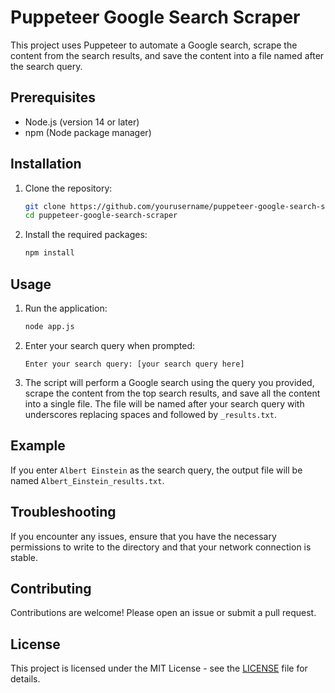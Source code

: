 # Puppeteer Google Search Scraper

This project uses Puppeteer to automate a Google search, scrape the content from the search results, and save the content into a file named after the search query.

## Prerequisites

- Node.js (version 14 or later)
- npm (Node package manager)

## Installation

1. Clone the repository:

    ```bash
    git clone https://github.com/yourusername/puppeteer-google-search-scraper.git
    cd puppeteer-google-search-scraper
    ```

2. Install the required packages:

    ```bash
    npm install
    ```

## Usage

1. Run the application:

    ```bash
    node app.js
    ```

2. Enter your search query when prompted:

    ```
    Enter your search query: [your search query here]
    ```

3. The script will perform a Google search using the query you provided, scrape the content from the top search results, and save all the content into a single file. The file will be named after your search query with underscores replacing spaces and followed by `_results.txt`.

## Example

If you enter `Albert Einstein` as the search query, the output file will be named `Albert_Einstein_results.txt`.

## Troubleshooting

If you encounter any issues, ensure that you have the necessary permissions to write to the directory and that your network connection is stable.

## Contributing

Contributions are welcome! Please open an issue or submit a pull request.

## License

This project is licensed under the MIT License - see the [LICENSE](LICENSE) file for details.
